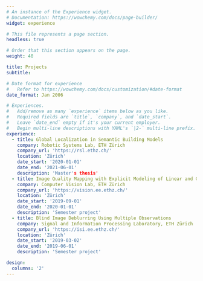 ```yaml
---
# An instance of the Experience widget.
# Documentation: https://wowchemy.com/docs/page-builder/
widget: experience

# This file represents a page section.
headless: true

# Order that this section appears on the page.
weight: 40

title: Projects
subtitle:

# Date format for experience
#   Refer to https://wowchemy.com/docs/customization/#date-format
date_format: Jan 2006

# Experiences.
#   Add/remove as many `experience` items below as you like.
#   Required fields are `title`, `company`, and `date_start`.
#   Leave `date_end` empty if it's your current employer.
#   Begin multi-line descriptions with YAML's `|2-` multi-line prefix.
experience:
  - title: Global Localization in Semantic Building Models
    company: Robotic Systems Lab, ETH Zürich
    company_url: 'https://rsl.ethz.ch/'
    location: 'Zürich'
    date_start: '2020-01-01'
    date_end: '2021-06-01'
    description: 'Master's thesis'
  - title: Image Quality Mapping with Explicit Modeling of Linear and Gamma Corrections
    company: Computer Vision Lab, ETH Zürich
    company_url: 'https://vision.ee.ethz.ch/'
    location: 'Zürich'
    date_start: '2019-09-01'
    date_end: '2020-01-01'
    description: 'Semester project'
  - title: Blind Image Deblurring Using Multiple Observations
    company: Signal and Information Processing Laboratory, ETH Zürich
    company_url: 'https://isi.ee.ethz.ch/'
    location: 'Zürich'
    date_start: '2019-03-02'
    date_end: '2019-06-01'
    description: 'Semester project'

design:
  columns: '2'
---
```


